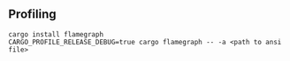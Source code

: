 ## Profiling

```
cargo install flamegraph
CARGO_PROFILE_RELEASE_DEBUG=true cargo flamegraph -- -a <path to ansi file>
```
